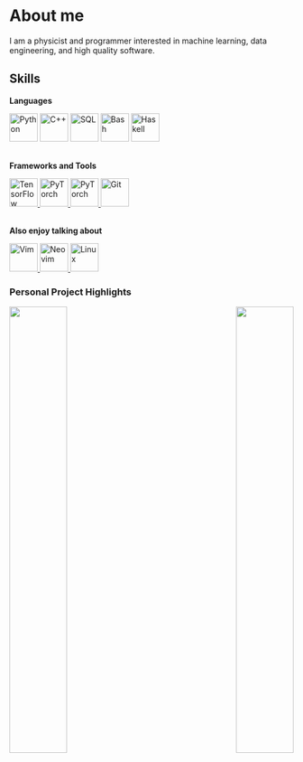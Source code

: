 About me
=============================

I am a physicist and programmer interested in machine learning, data
engineering, and high quality software.


## Skills
<p align="left">

**Languages**
<div align="left">
    <img src="https://img.shields.io/badge/Python-3776AB?logo=python&logoColor=fff" alt="Python" height="50"/>
    <img src="https://img.shields.io/badge/C++-%2300599C.svg?logo=c%2B%2B&logoColor=white" alt="C++" height="50"/>
    <img src="https://img.shields.io/badge/SQLite-%2307405e.svg?logo=sqlite&logoColor=white" alt="SQL" height="50"/>
    <img src="https://img.shields.io/badge/Bash-4EAA25?logo=gnubash&logoColor=fff" alt="Bash" height="50"/>
    <img src="https://img.shields.io/badge/Haskell-5e5086?logo=haskell&logoColor=white" alt="Haskell" height="50"/>
</div>
<br />

**Frameworks and Tools**

<a href="https://www.tensorflow.org/" target="_blank" rel="noreferrer">
    <img src="https://cdn.jsdelivr.net/gh/devicons/devicon@latest/icons/tensorflow/tensorflow-original.svg" width="50" height="50" alt="TensorFlow" />
</a>
<a href="https://pytorch.org/" target="_blank" rel="noreferrer">
    <img src="https://cdn.jsdelivr.net/gh/devicons/devicon@latest/icons/pytorch/pytorch-original.svg" width="50" height="50" alt="PyTorch" />
</a>
<a href="https://scikit-learn.org" target="_blank" rel="noreferrer">
    <img src="https://cdn.jsdelivr.net/gh/devicons/devicon@latest/icons/scikitlearn/scikitlearn-original.svg" width="50" height="50" alt="PyTorch" />
</a>
<a href="https://git-scm.com/" target="_blank" rel="noreferrer">
    <img src="https://cdn.jsdelivr.net/gh/devicons/devicon@latest/icons/git/git-original.svg" width="50" height="50" alt="Git" />
</a>
<br /> <br /> 

**Also enjoy talking about**

<a href="https://www.vim.org/" target="_blank" rel="noreferrer">
    <img src="https://cdn.jsdelivr.net/gh/devicons/devicon@latest/icons/vim/vim-original.svg" width="50" height="50" alt="Vim" />
</a>
<a href="https://neovim.io/" target="_blank" rel="noreferrer">
    <img src="https://cdn.jsdelivr.net/gh/devicons/devicon@latest/icons/neovim/neovim-original.svg" width="50" height="50" alt="Neovim" />
</a>
<a href="https://www.linux.org" target="_blank" rel="noreferrer">
    <img src="https://cdn.jsdelivr.net/gh/devicons/devicon@latest/icons/linux/linux-original.svg" width="50" height="50" alt="Linux" />
</a>
</p>
             
### Personal Project Highlights

<div width="45%" align="left">
<a href="https://github.com/alexarmstrongvi/scikit-utils" align="left">
    <img align="left" width="45%" src="https://github-readme-stats.vercel.app/api/pin/?username=alexarmstrongvi&repo=scikit-utils&title_color=0891b2&text_color=ffffff&icon_color=0891b2&bg_color=1c1917&hide_border=true&locale=en" />
</a>
</div>
<div width="45%" align="left">
<a href="https://github.com/alexarmstrongvi/LexPkg/tree/data-engineering" align="right">
    <img align="right" width="45%" src="https://github-readme-stats.vercel.app/api/pin/?username=alexarmstrongvi&repo=LexPkg&title_color=0891b2&text_color=ffffff&icon_color=0891b2&bg_color=1c1917&hide_border=true&locale=en" />
</a>
</div>

<br /> <br /> <br /> <br /> <br /> <br /> <br />

